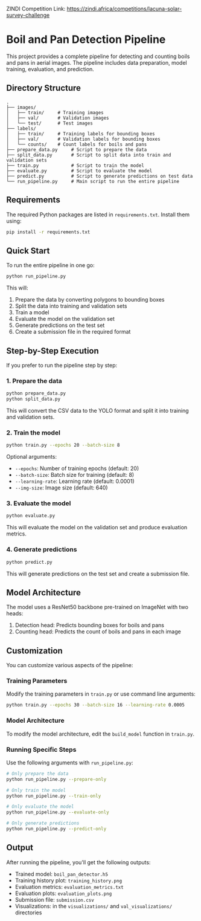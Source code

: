 ZINDI Competition Link: https://zindi.africa/competitions/lacuna-solar-survey-challenge
# Boil and Pan Detection Pipeline

This project provides a complete pipeline for detecting and counting boils and pans in aerial images. The pipeline includes data preparation, model training, evaluation, and prediction.

## Directory Structure

```
.
├── images/
│   ├── train/     # Training images
│   ├── val/       # Validation images
│   └── test/      # Test images
├── labels/
│   ├── train/     # Training labels for bounding boxes
│   ├── val/       # Validation labels for bounding boxes
│   └── counts/    # Count labels for boils and pans
├── prepare_data.py     # Script to prepare the data
├── split_data.py       # Script to split data into train and validation sets
├── train.py            # Script to train the model
├── evaluate.py         # Script to evaluate the model
├── predict.py          # Script to generate predictions on test data
└── run_pipeline.py     # Main script to run the entire pipeline
```

## Requirements

The required Python packages are listed in `requirements.txt`. Install them using:

```bash
pip install -r requirements.txt
```

## Quick Start

To run the entire pipeline in one go:

```bash
python run_pipeline.py
```

This will:
1. Prepare the data by converting polygons to bounding boxes
2. Split the data into training and validation sets
3. Train a model
4. Evaluate the model on the validation set
5. Generate predictions on the test set
6. Create a submission file in the required format

## Step-by-Step Execution

If you prefer to run the pipeline step by step:

### 1. Prepare the data

```bash
python prepare_data.py
python split_data.py
```

This will convert the CSV data to the YOLO format and split it into training and validation sets.

### 2. Train the model

```bash
python train.py --epochs 20 --batch-size 8
```

Optional arguments:
- `--epochs`: Number of training epochs (default: 20)
- `--batch-size`: Batch size for training (default: 8)
- `--learning-rate`: Learning rate (default: 0.0001)
- `--img-size`: Image size (default: 640)

### 3. Evaluate the model

```bash
python evaluate.py
```

This will evaluate the model on the validation set and produce evaluation metrics.

### 4. Generate predictions

```bash
python predict.py
```

This will generate predictions on the test set and create a submission file.

## Model Architecture

The model uses a ResNet50 backbone pre-trained on ImageNet with two heads:
1. Detection head: Predicts bounding boxes for boils and pans
2. Counting head: Predicts the count of boils and pans in each image

## Customization

You can customize various aspects of the pipeline:

### Training Parameters

Modify the training parameters in `train.py` or use command line arguments:

```bash
python train.py --epochs 30 --batch-size 16 --learning-rate 0.0005
```

### Model Architecture

To modify the model architecture, edit the `build_model` function in `train.py`.

### Running Specific Steps

Use the following arguments with `run_pipeline.py`:

```bash
# Only prepare the data
python run_pipeline.py --prepare-only

# Only train the model
python run_pipeline.py --train-only

# Only evaluate the model
python run_pipeline.py --evaluate-only

# Only generate predictions
python run_pipeline.py --predict-only
```

## Output

After running the pipeline, you'll get the following outputs:
- Trained model: `boil_pan_detector.h5`
- Training history plot: `training_history.png`
- Evaluation metrics: `evaluation_metrics.txt`
- Evaluation plots: `evaluation_plots.png`
- Submission file: `submission.csv`
- Visualizations: in the `visualizations/` and `val_visualizations/` directories 
